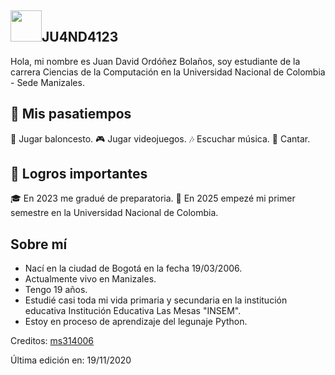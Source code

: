 ## <img width="50px" src="https://raw.githubusercontent.com/ms314006/ms314006/basic/resource/gqsm.png" />JU4ND4123

Hola, mi nombre es Juan David Ordóñez Bolaños, soy estudiante de la carrera Ciencias de la Computación en la Universidad Nacional de Colombia - Sede Manizales.

## 🤠 Mis pasatiempos
🏀 Jugar baloncesto.
🎮 Jugar videojuegos.
🎶 Escuchar música.
🎤 Cantar.

## 🥇 Logros importantes
🎓 En 2023 me gradué de preparatoria.
🏫 En 2025 empezé mi primer semestre en la Universidad Nacional de Colombia.

## Sobre mí
- Nací en la ciudad de Bogotá en la fecha 19/03/2006.
- Actualmente vivo en Manizales.
- Tengo 19 años.
- Estudié casi toda mi vida primaria y secundaria en la institución educativa Institución Educativa Las Mesas "INSEM".
- Estoy en proceso de aprendizaje del legunaje Python.

Creditos: [ms314006](https://github.com/ms314006)

Última edición en: 19/11/2020
